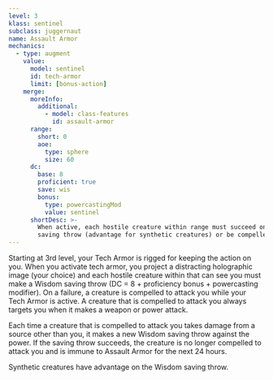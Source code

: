 ```yaml
---
level: 3
klass: sentinel
subclass: juggernaut
name: Assault Armor
mechanics:
  - type: augment
    value:
      model: sentinel
      id: tech-armor
      limit: [bonus-action]
    merge:
      moreInfo:
        additional:
          - model: class-features
            id: assault-armor
      range:
        short: 0
        aoe:
          type: sphere
          size: 60
      dc:
        base: 8
        proficient: true
        save: wis
        bonus:
          type: powercastingMod
          value: sentinel
      shortDesc: >-
        When active, each hostile creature within range must succeed on a DC {{ dc }} Wisdom
        saving throw (advantage for synthetic creatures) or be compelled to attack you while tech armor is active. Creatures make a new save when dealt damage from a source other than you.
---
```

Starting at 3rd level, your Tech Armor is rigged for keeping the action on you. When
you activate tech armor, you project a distracting holographic image (your choice) and each hostile creature within <me-distance length="60" />
that can see you must make a Wisdom saving throw (DC = 8 + proficiency bonus + powercasting modifier). On a failure,
a creature is compelled to attack you while your Tech Armor is active. A creature that is compelled to attack you always
targets you when it makes a weapon or power attack.

Each time a creature that is compelled to attack you takes damage from a source other than you, it makes a new Wisdom saving
throw against the power. If the saving throw succeeds, the creature is no longer compelled to attack you and is immune to
Assault Armor for the next 24 hours.

Synthetic creatures have advantage on the Wisdom saving throw.
